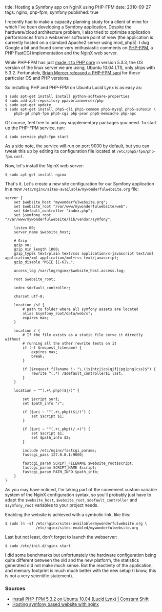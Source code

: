 title: Hosting a Symfony app on NginX using PHP-FPM
date: 2010-09-27
tags: nginx, php-fpm, symfony
published: true

I recently had to make a capacity planning study for a client of mine for which I've been developing a Symfony application. Despite the hardware/cloud architecture problem, I also tried to optimize application performances from a webserver software point of view (the application is currently hosted on a standard Apache2 server using mod_php5). I dug Google a bit and found some very enthusiastic comments on [PHP-FPM](http://php-fpm.org/), a PHP [FastCGI](http://www.fastcgi.com/) implementation and the [NginX](http://nginx.org/) web server.

While PHP-FPM has just [made it to PHP core](http://www.php.net/manual/fr/install.fpm.php) in version 5.3.3, the OS version of the linux server we are using, Ubuntu 10.04 LTS, only ships with 5.3.2. Fortunately, [Brian Mercer released a PHP-FPM sapi](https://launchpad.net/~brianmercer/+archive/php) for these particular OS and PHP versions.

So installing PHP and PHP-FPM on Ubuntu Lucid Lynx is as easy as:

    $ sudo apt-get install install python-software-properties
    $ sudo add-apt-repository ppa:brianmercer/php
    $ sudo apt-get update
    $ sudo apt-get install php5-cli php5-common php5-mysql php5-suhosin \
        php5-gd php5-fpm php5-cgi php-pear php5-memcache php-apc

Of course, feel free to add any supplementary packages you need. To start up the PHP-FPM service, run:

    $ sudo service php5-fpm start

As a side note, the service will run on port 9000 by default, but you can tweak this up by editing its configuration file located at `/etc/php5/fpm/php-fpm.conf`.

Now, let's install the NginX web server:

    $ sudo apt-get install nginx

That's it. Let's create a new site configuration for our Symfony application in a new `/etc/nginx/sites-available/mywonderfulwebsite.org` file:

    server {
        set $website_host "mywonderfulwebsite.org";
        set $website_root "/var/www/mywonderfulwebsite/web";
        set $default_controller "index.php";
        set $symfony_root "/var/www/mywonderfulwebsite/lib/vendor/symfony";

        listen 80;
        server_name $website_host;

        # Gzip
        gzip on;
        gzip_min_length 1000;
        gzip_types text/plain text/css application/x-javascript text/xml application/xml application/xml+rss text/javascript;
        gzip_disable "MSIE [1-6]\.";

        access_log /var/log/nginx/$website_host.access.log;

        root $website_root;

        index $default_controller;

        charset utf-8;

        location /sf {
            # path to folder where all symfony assets are located
            alias $symfony_root/data/web/sf;
            expires max;
        }

        location / {
            # If the file exists as a static file serve it directly without
            # running all the other rewrite tests on it
            if (-f $request_filename) {
                expires max;
                break;
            }

            if ($request_filename !~ "\.(js|htc|ico|gif|jpg|png|css)$") {
                rewrite ^(.*) /$default_controller$1 last;
            }
        }

        location ~ "^(.+\.php)($|/)" {

            set $script $uri;
            set $path_info "/";

            if ($uri ~ "^(.+\.php)($|/)") {
                set $script $1;
            }

            if ($uri ~ "^(.+\.php)(/.+)") {
                set $script $1;
                set $path_info $2;
            }

            include /etc/nginx/fastcgi_params;
            fastcgi_pass 127.0.0.1:9000;

            fastcgi_param SCRIPT_FILENAME $website_root$script;
            fastcgi_param SCRIPT_NAME $script;
            fastcgi_param PATH_INFO $path_info;
        }
    }

As you may have noticed, I'm taking part of the convenient custom variable system of the NginX configuration syntax, so you'll probably just have to adapt the `$website_host`, `$website_root`, `$default_controller` and `$symfony_root` variables to your project needs.

Enabling the website is achieved with a symbolic link, like this:

    $ sudo ln -sf /etc/nginx/sites-available/mywonderfulwebsite.org \
                  /etc/nginx/sites-enabled/mywonderfulwebsite.org

Last but not least, don't forget to launch the webserver:

    $ sudo /etc/init.d/nginx start

I did some benchmarks but unfortunately the hardware configuration being quite different between the old and the new platform, the statistics generated did not make much sense. But the reactivity of the application, and memory footprint is much much better with the new setup (I know, this is not a very scientific statement).

### Sources

* [Install PHP-FPM 5.3.2 on Ubuntu 10.04 (Lucid Lynx) | Constant Shift](http://constantshift.com/install-php-fpm-5-3-2-on-ubuntu-10-04-lucid-lynx/)
* [Hosting symfony based website with nginx](http://symfonynotes.com/2009/12/04/hosting-symfony-based-website-with-nginx/)
